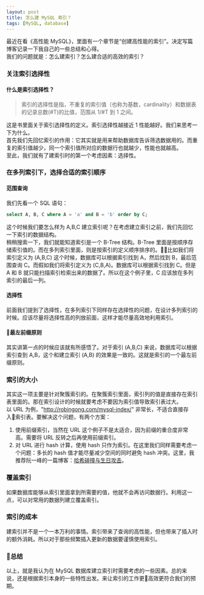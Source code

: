 ```yaml
---
layout: post
title: 怎么建 MySQL 索引？
tags: [MySQL, database]
---
```


最近在看《高性能 MySQL》，里面有一个章节是“创建高性能的索引”。决定写篇博客记录一下我自己的一些总结和心得。  
我们的问题就是：怎么建索引？怎么建合适的高效的索引？

### 关注索引选择性

#### 什么是索引选择性？
> 索引的选择性是指，不重复的索引值（也称为基数，cardinality）和数据表的记录总数(#T)的比值，范围从 1/#T 到 1 之间。

这是书里面关于索引选择性的定义。索引选择性越接近 1 性能越好。我们来思考一下为什么。  
首先我们先回忆索引的作用：它其实就是用来帮助数据库告诉筛选数据用的。而重复的索引值越少，同一个索引值所对应的数据行也就越少，性能也就越高。  
至此，我们就有了建索引时的第一个考虑因素：选择性。

### 在多列索引下，选择合适的索引顺序

#### 范围查询

我们先看一个 SQL 语句：
```sql
select A, B, C where A = 'a' and B = 'b' order by C;
```
这个时候我们要怎么样为 A,B,C 建立索引呢？在考虑建立索引之前，我们先回忆一下索引的数据结构。  
稍稍搜索一下，我们就能知道索引是一个 B-Tree 结构。B-Tree 里面是按顺序存储索引值的。而在多列索引里面，则是按索引的定义顺序排序的。比如我们将索引定义为 (A,B,C) 这个时候，数据库可以根据索引找到 A，然后找到 B，最后范围查询 C。而假如我们将索引定义为 (C,B,A)。数据库可以根据索引找到 C。但是 A 和 B 就只能扫描索引检索出来的数据了。所以在这个例子里，C 应该放在多列索引的最后一列。

#### 选择性

前面我们提到了选择性，在多列索引下同样存在选择性的问题，在设计多列索引的时候。应该尽量将选择性高的列放前面，这样才能尽量高效地利用索引。

#### 最左前缀原则

其实讲第一点的时候应该就有所感悟了。对于索引 (A,B,C) 来说，数据库可以根据索引查到 A,B，这个和建立索引 (A,B) 的效果是一致的。这就是索引的一个最左前缀原则。

### 索引的大小

其实这一项主要是针对聚簇索引的。在聚簇索引里面，索引列的值是直接存在索引表里面的。那在索引设计的时候就要考虑不要因为索引值导致索引表过大。  
以 URL 为例，"http://robingong.com/mysql-index/" 非常长，不适合直接存入索引表。要解决这个问题，有两个方案：
1. 使用前缀索引，当然在 URL 这个例子不是太适合，因为前缀的重合度非常高。需要将 URL 反转之后再使用前缀索引。
2. 对 URL 进行 hash 计算，使用 hash 只作为索引。在这里我们同样需要考虑一个问题：多长的 hash 值才能尽量减少空间的同时避免 hash 冲突。这里，我推荐阮一峰的一篇博客：[哈希碰撞与生日攻击](http://www.ruanyifeng.com/blog/2018/09/hash-collision-and-birthday-attack.html)。

### 覆盖索引

如果数据库能够从索引里面拿到所需要的值，他就不会再访问数据行。利用这一点，可以对常用的数据列建立覆盖索引。

### 索引的成本

建索引并不是一个一本万利的事情。索引带来了查询的高性能，但也带来了插入时的额外消耗。所以对于那些频繁插入更新的数据要谨慎使用索引。

### 总结
以上，就是我认为在 MySQL 数据库建立索引时需要考虑的一些因素。总的来说，还是根据索引本身的一些特性出发。来让索引的工作更高效更符合我们的预期。